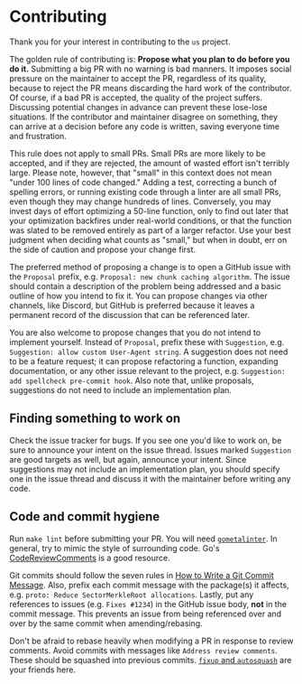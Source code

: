 # Contributing

Thank you for your interest in contributing to the `us` project.

The golden rule of contributing is: **Propose what you plan to do before you
do it.** Submitting a big PR with no warning is bad manners. It imposes social
pressure on the maintainer to accept the PR, regardless of its quality,
because to reject the PR means discarding the hard work of the contributor. Of
course, if a bad PR is accepted, the quality of the project suffers.
Discussing potential changes in advance can prevent these lose-lose
situations. If the contributor and maintainer disagree on something, they can
arrive at a decision before any code is written, saving everyone time and
frustration.

This rule does not apply to small PRs. Small PRs are more likely to be
accepted, and if they are rejected, the amount of wasted effort isn't terribly
large. Please note, however, that "small" in this context does not mean "under
100 lines of code changed." Adding a test, correcting a bunch of spelling
errors, or running existing code through a linter are all small PRs, even
though they may change hundreds of lines. Conversely, you may invest days of
effort optimizing a 50-line function, only to find out later that your
optimization backfires under real-world conditions, or that the function was
slated to be removed entirely as part of a larger refactor. Use your best
judgment when deciding what counts as "small," but when in doubt, err on the
side of caution and propose your change first.

The preferred method of proposing a change is to open a GitHub issue with the
`Proposal` prefix, e.g. `Proposal: new chunk caching algorithm`. The issue
should contain a description of the problem being addressed and a basic
outline of how you intend to fix it. You can propose changes via other
channels, like Discord, but GitHub is preferred because it leaves a permanent
record of the discussion that can be referenced later.

You are also welcome to propose changes that you do not intend to implement
yourself. Instead of `Proposal`, prefix these with `Suggestion`, e.g.
`Suggestion: allow custom User-Agent string`. A suggestion does not need to be
a feature request; it can propose refactoring a function, expanding
documentation, or any other issue relevant to the project, e.g. `Suggestion:
add spellcheck pre-commit hook`. Also note that, unlike proposals, suggestions
do not need to include an implementation plan.


## Finding something to work on

Check the issue tracker for bugs. If you see one you'd like to work on, be
sure to announce your intent on the issue thread. Issues marked `Suggestion`
are good targets as well, but again, announce your intent. Since suggestions
may not include an implementation plan, you should specify one in the issue
thread and discuss it with the maintainer before writing any code.


## Code and commit hygiene

Run `make lint` before submitting your PR. You will need
[`gometalinter`][meta]. In general, try to mimic the style of surrounding
code. Go's [CodeReviewComments][crc] is a good resource.

Git commits should follow the seven rules in [How to Write a Git Commit
Message][commit]. Also, prefix each commit message with the package(s) it
affects, e.g. `proto: Reduce SectorMerkleRoot allocations`. Lastly, put any
references to issues (e.g. `Fixes #1234`) in the GitHub issue body, **not** in
the commit message. This prevents an issue from being referenced over and over
by the same commit when amending/rebasing.

Don't be afraid to rebase heavily when modifying a PR in response to review
comments. Avoid commits with messages like `Address review comments`. These
should be squashed into previous commits. [`fixup` and `autosquash`][fixup]
are your friends here.


[meta]: https://github.com/alecthomas/gometalinter
[crc]: https://github.com/golang/go/wiki/CodeReviewComments
[commit]: https://chris.beams.io/posts/git-commit
[fixup]: https://fle.github.io/git-tip-keep-your-branch-clean-with-fixup-and-autosquash.html
